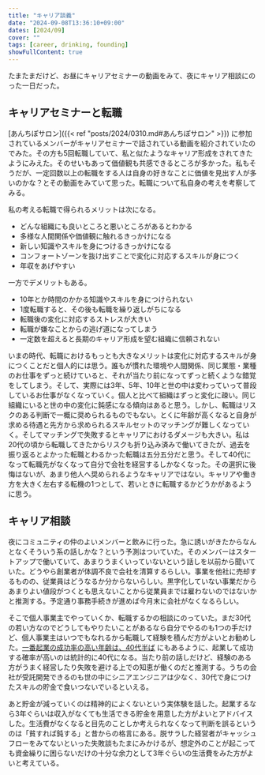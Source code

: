 ```yaml
---
title: "キャリア談義"
date: "2024-09-08T13:36:10+09:00"
dates: [2024/09]
cover: ""
tags: [career, drinking, founding]
showFullContent: true
---
```


たまたまだけど、お昼にキャリアセミナーの動画をみて、夜にキャリア相談にのった一日だった。

## キャリアセミナーと転職

[あんちぽサロン]({{< ref "posts/2024/0310.md#あんちぽサロン" >}}) に参加されているメンバーがキャリアセミナーで話されている動画を紹介されていたのでみた。その方も5回転職していて、私と似たようなキャリア形成をされてきたようにみえた。そのせいもあって価値観も共感できるところが多かった。私もそうだが、一定回数以上の転職をする人は自身の好きなことに価値を見出す人が多いのかな？とその動画をみていて思った。転職について私自身の考えを考察してみる。

私の考える転職で得られるメリットは次になる。

* どんな組織にも良いところと悪いところがあるとわかる
* 多様な人間関係や価値観に触れるきっかけになる
* 新しい知識やスキルを身につけるきっかけになる
* コンフォートゾーンを抜け出すことで変化に対応するスキルが身につく
* 年収をあげやすい

一方でデメリットもある。

* 10年とか時間のかかる知識やスキルを身につけられない
* 1度転職すると、その後も転職を繰り返しがちになる
* 転職後の変化に対応するストレスが大きい
* 転職が嫌なことからの逃げ道になってしまう
* 一定数を超えると長期のキャリア形成を望む組織に信頼されない

いまの時代、転職におけるもっとも大きなメリットは変化に対応するスキルが身につくことだと個人的には思う。誰もが慣れた環境や人間関係、同じ業態・業種のお仕事をずっと続けていると、それが当たり前になってずっと続くような錯覚をしてしまう。そして、実際には3年、5年、10年と世の中は変わっていって普段しているお仕事がなくなっていく。個人と比べて組織はずっと変化に疎い。同じ組織にいると世の中の変化に鈍感になる傾向はあると思う。しかし、転職はリスクのある判断で一概に奨められるものでもない。とくに年齢が高くなると自身が求める待遇と先方から求められるスキルセットのマッチングが難しくなっていく。そしてマッチングで失敗するとキャリアにおけるダメージも大きい。私は20代の頃から転職してきたからリスクも折り込み済みで働いてきたが、過去を振り返るとよかった転職とわるかった転職は五分五分だと思う。そして40代になって転職先がなくなって自分で会社を経営するしかなくなった。その選択に後悔はないが、あまり他人へ奨められるようなキャリアではない。キャリアや働き方を大きく左右する転機の1つとして、若いときに転職するかどうかがあるように思う。

## キャリア相談

夜にコミュニティの仲のよいメンバーと飲みに行った。急に誘いがきたからなんとなくそういう系の話しかな？という予測はついていた。そのメンバーはスタートアップで働いていて、あまりうまくいっていないという話しを以前から聞いていた。どうやら創業者が体調不良で会社を清算するらしい。事業を他社に売却するものの、従業員はどうなるか分からないらしい。黒字化していない事業だからあまりよい値段がつくとも思えないことから従業員までは雇わないのではないかと推測する。予定通り事務手続きが進めば今月末に会社がなくなるらしい。

そこで個人事業主でやっていくか、転職するかの相談にのっていた。まだ30代の若い方なのでどうしてもやりたいことがあるなら自分でやるのも1つの手だけど、個人事業主はいつでもなれるから転職して経験を積んだ方がよいとお勧めした。[一番起業の成功率の高い年齢は、40代半ば](https://logmi.jp/business/articles/326605) にもあるように、起業して成功する確率が高いのは統計的に40代になる。当たり前の話しだけど、経験のある方がうまく経営したり失敗を避ける上での知恵が働くのだと推測する。うちの会社が受託開発できるのも世の中にシニアエンジニアは少なく、30代で身につけたスキルの貯金で食いつないでいるといえる。

あと貯金が減っていくのは精神的によくないという実体験を話した。起業するなら3年ぐらいは収入がなくても生活できる貯金を用意した方がよいとアドバイスした。生活費がなくなると目先のことしか考えられなくなって判断を誤るというのは「貧すれば鈍する」と昔からの格言にある。脱サラした経営者がキャッシュフローをみてないといった失敗談もたまにみかけるが、想定外のことが起こっても資金繰りに困らないだけの十分な余力として3年ぐらいの生活費をみた方がよいと考えている。
